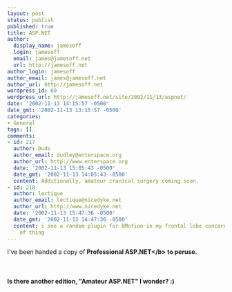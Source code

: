 ```yaml
---
layout: post
status: publish
published: true
title: ASP.NET
author:
  display_name: jamesoff
  login: jamesoff
  email: james@jamesoff.net
  url: http://jamesoff.net
author_login: jamesoff
author_email: james@jamesoff.net
author_url: http://jamesoff.net
wordpress_id: 60
wordpress_url: http://jamesoff.net/site/2002/11/13/aspnet/
date: '2002-11-13 14:15:57 -0500'
date_gmt: '2002-11-13 13:15:57 -0500'
categories:
- General
tags: []
comments:
- id: 217
  author: Duds
  author_email: dudley@enterspace.org
  author_url: http://www.enterspace.org
  date: '2002-11-13 15:05:43 -0500'
  date_gmt: '2002-11-13 14:05:43 -0500'
  content: Additionally, amateur cranical surgery coming soon.
- id: 218
  author: lectique
  author_email: lectique@nicedyke.net
  author_url: http://www.nicedyke.net
  date: '2002-11-13 15:47:36 -0500'
  date_gmt: '2002-11-13 14:47:36 -0500'
  content: i see a random plugin for bMotion in my frontal lobe concerning this kind
    of thing
---
```

<p>I've been handed a copy of <b>Professional ASP.NET<&#47;b> to peruse.<br &#47;><br />
<br &#47;><br />
Is there another edition, "Amateur ASP.NET" I wonder? :)</p>
